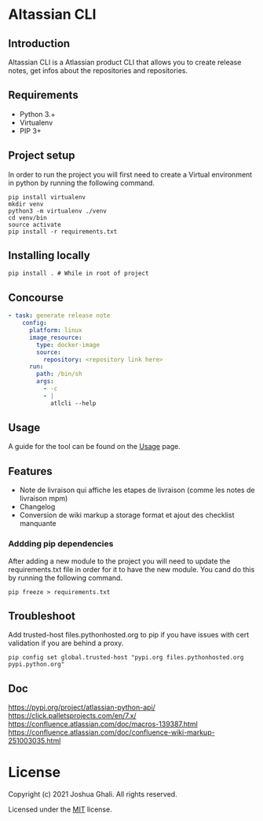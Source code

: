 # Altassian CLI
## Introduction
Altassian CLI is a Atlassian product CLI that allows you to create release notes, get infos about the repositories and repositories.

## Requirements
* Python 3.+
* Virtualenv
* PIP 3+

## Project setup

In order to run the project you will first need to create a Virtual environment in python by running the following command.

```
pip install virtualenv
mkdir venv
python3 -m virtualenv ./venv
cd venv/bin
source activate
pip install -r requirements.txt
```

## Installing locally
```
pip install . # While in root of project
```

## Concourse
```yaml
- task: generate release note
    config:
      platform: linux
      image_resource:
        type: docker-image
        source:
          repository: <repository link here>
      run:
        path: /bin/sh
        args:
          - -c
          - |            
            atlcli --help

```
## Usage
A guide for the tool can be found on the [Usage](./doc/Usage.md) page.

## Features
* Note de livraison qui affiche les etapes de livraison (comme les notes de livraison mpm)
* Changelog
* Conversion de wiki markup a storage format et ajout des checklist manquante


### Addding pip dependencies
After adding a new module to the project you will need to update the requirements.txt file in order for it to have the new module. You cand do this by running the following command.

```
pip freeze > requirements.txt
```
## Troubleshoot

Add trusted-host files.pythonhosted.org to pip if you have issues with cert validation if you are behind a proxy.
```
pip config set global.trusted-host "pypi.org files.pythonhosted.org pypi.python.org"
```
## Doc
https://pypi.org/project/atlassian-python-api/
https://click.palletsprojects.com/en/7.x/
https://confluence.atlassian.com/doc/macros-139387.html
https://confluence.atlassian.com/doc/confluence-wiki-markup-251003035.html

# License

Copyright (c) 2021 Joshua Ghali. All rights reserved.

Licensed under the [MIT](./LICENSE) license.